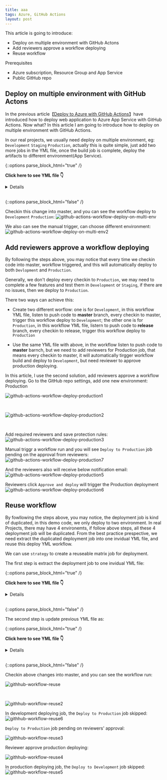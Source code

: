 ```yaml
---
title: aaa
tags: Azure, GitHub Actions
layout: post
---
```


This article is going to introduce: 
- Deploy on multiple environment with GitHub Actons
- Add reviewers approve a workflow deploying
- Reuse workflow


Prerequisites
- Azure subscription, Resource Group and App Service
- Public GitHub repo


## Deploy on multiple environment with GitHub Actons

In the previous article【[Deploy to Azure with GitHub Actions](https://limeii.github.io/2022/11/deploy-to-azure-appservice-with-github-actions/)】have introduced how to deploy web application to Azure App Service with GitHub Actions. Now what? In this article I am going to introduce how to deploy on multiple environment with GitHub Actions.


In our real projects, we usually need deploy on multiple environment, eg: ```Development``` ```Staging``` ```Production```, actually this is quite simple, just add two more jobs in the YML file, once the build job is complete, deploy the artifacts to different environment(App Service).


{::options parse_block_html="true" /}


<strong>Click here to see YML file 👇</strong>

<details>

```yaml

name: Build and deploy Angular app to an Azure Web App

on:
  push:
    branches:
      - master

  workflow_dispatch:
    inputs:
      logLevel:
        description: 'Log level'
        required: true
        default: 'warning'
        type: choice
        options:
        - info
        - warning
        - debug
      tags:
        description: 'Test scenario tags'
        required: false
        type: boolean
      environment:
        description: 'Environment to run tests against'
        type: environment
        required: true

env:
  AZURE_WEBAPP_NAME: my-app-name  # set this to your application's name
  AZURE_WEBAPP_PACKAGE_PATH: '.' # set this to the path to your web app project, defaults to the repository root
  NODE_VERSION: '16.x'           # set this to the node version to use

jobs:
  build:
    name: Build
    runs-on: ubuntu-latest
    steps:
    - uses: actions/checkout@v3
    - name: Use Node.js ${ { env.NODE_VERSION } }
      uses: actions/setup-node@v3
      with:
        node-version: ${ { env.NODE_VERSION } }
        cache: "npm"
        cache-dependency-path: package-lock.json
        
    - name: npm install, build, and test
      run: |
        npm install
        npm run build --if-present
    
    - name: Zip artifact for deployment
      run: |
        cd dist
        zip release.zip ./* -r

    - name: Upload artifact for deployment job
      uses: actions/upload-artifact@v3
      with:
        name: node-app
        path: ./dist/release.zip

  deployDev:
    name: Deploy to Dev
    permissions:
      contents: none
    runs-on: ubuntu-latest
    needs: build
    environment:
      name: "Development"
      url: ${ { steps.deploy-to-webapp.outputs.webapp-url } }

    steps:
      - name: Download artifact from build job
        uses: actions/download-artifact@v3
        with:
          name: node-app

      - name: unzip artifact for deployment
        run: unzip release.zip

      - name: "Deploy to Azure WebApp"
        id: deploy-to-webapp
        uses: azure/webapps-deploy@v2
        with:
          app-name: ${ { secrets.AZURE_WEBAPP_SERVICE_NAME } }
          slot-name: "production"
          publish-profile: ${ { secrets.AZURE_WEBAPP_PUBLISH_PROFILE } }
          package: ${ { env.AZURE_WEBAPP_PACKAGE_PATH } }

  
  deployProd:
    name: Deploy to Production
    permissions:
      contents: none
    runs-on: ubuntu-latest
    needs: deployDev
    environment:
      name: "Production"
      url: ${ { steps.deploy-to-webapp-prod.outputs.webapp-url } }

    steps:
      - name: Download artifact from build job
        uses: actions/download-artifact@v3
        with:
          name: node-app

      - name: unzip artifact for deployment
        run: unzip release.zip

      - name: "Deploy to Azure WebApp"
        id: deploy-to-webapp-prod
        uses: azure/webapps-deploy@v2
        with:
          app-name: ${ { secrets.AZURE_WEBAPP_SERVICE_NAME_PROD } }
          slot-name: "production"
          publish-profile: ${ { secrets.AZURE_WEBAPP_PUBLISH_PROFILE_PROD } }
          package: ${ { env.AZURE_WEBAPP_PACKAGE_PATH } }
```


</details> 

<br/>


{::options parse_block_html="false" /}


Checkin this change into master, and you can see the workflow deploy to ```Development``` ```Production```:
![github-actions-workflow-deploy-on-multi-env](/assets/images/posts/github-actions/github-actions-workflow-deploy-on-multi-env.png)


We also can see the manual trigger, can choose different environment:
![github-actions-workflow-deploy-on-multi-env2](/assets/images/posts/github-actions/github-actions-workflow-deploy-on-multi-env2.png)


## Add reviewers approve a workflow deploying

By following the steps above, you may notice that every time we checkin code into master, workflow triggered, and this will automatically deploy to both ```Devlopment``` and ```Production```. 


Generally, we don't deploy every checkin to  ```Production```, we may need to complete a few features and test them in ```Development``` or ```Staging```, if there are no issues, then we deploy to ```Production```. 


There two ways can achieve this:
- Create two different worflow: one is for ```Development```, in this workflow YML file, listen to push code to **master** branch, every checkin to master, trigger this workflow deploy to ```Development```; the other one is for ```Production```, in this workflow YML file, listern to push code to **release** branch, every checkin to release, trigger this workflow deploy to ```Production```

- Use the same YML file with above, in the workflow listen to push code to **master** barnch, but we need to add reviewers for Production job, that means every checkin to master, it will automatically tirgger workflow build and deploy to ```Development```, but need reviewer to approve production deploying.

In this article, I use the second solution, add reviewers approve a workflow deploying. Go to the GitHub repo settings, add one new environment: Production

![github-actions-workflow-deploy-production1](/assets/images/posts/github-actions/github-actions-workflow-deploy-production1.png)

<br/>

![github-actions-workflow-deploy-production2](/assets/images/posts/github-actions/github-actions-workflow-deploy-production2.png)


<br/>

Add required reviewers and save protection rules:
![github-actions-workflow-deploy-production3](/assets/images/posts/github-actions/github-actions-workflow-deploy-production3.png)


Manual triggr a workflow run and you will see ```Deploy to Production``` job pending on the approval from reviewers:
![github-actions-workflow-deploy-production7](/assets/images/posts/github-actions/github-actions-workflow-deploy-production7.png)


And the reviewers also will receive below notification email:
![github-actions-workflow-deploy-production5](/assets/images/posts/github-actions/github-actions-workflow-deploy-production5.png)


Reviewers click ```Approve and deploy``` will trigger the Production deployment
![github-actions-workflow-deploy-production6](/assets/images/posts/github-actions/github-actions-workflow-deploy-production6.png)


## Reuse workflow

By fowllowing the steps above, you may notice, the deployment job is kind of duplicated, in this demo code, we only deploy to two environment. In real Projects, there may have 4 environemts, if follow above steps, all these 4 deployment job will be duplicated. From the best practice prespective, we need extract the duplicated deployment job into one invidual YML file, and reuse this deploy YML workflow.


We can use ```strategy``` to create a reuseable matrix job for deployment.


The first step is extract the deployment job to one invidual YML file:


{::options parse_block_html="true" /}


<strong>Click here to see YML file 👇</strong>

<details>

```yaml
name: Reusable deployment workflow

on:
  workflow_call:
    inputs:
      target-env:
        required: true
        type: string
    secrets:
      AZURE_WEBAPP_SERVICE_NAME:
        required: true
      AZURE_WEBAPP_PUBLISH_PROFILE:
        required: true
      AZURE_WEBAPP_SERVICE_NAME_PROD:
        required: true
      AZURE_WEBAPP_PUBLISH_PROFILE_PROD:
        required: true



jobs:
  deploy:
    name: Deploy to ${ { inputs.target-env } }
    permissions:
      contents: none
    runs-on: ubuntu-latest
    environment:
      name: ${ { inputs.target-env } }
      # url: ${{ steps.step_id.outputs.url_output }}

    steps:
      - run: echo "🎉 target evn ${ { inputs.target-env} }"
      - run: echo "🎉 target evn inputs.target-env"
      - run: echo "💡 get azure webapp name from secrets ${ { secrets.AZURE_WEBAPP_SERVICE_NAME } }"
      - run: echo "🍏 is Dev  ${ { inputs.target-env } } == 'Development'"
      - run: echo "🐧 is Prod  ${ { inputs.target-env } } == 'Production'"

      - name: Download artifact from build job
        uses: actions/download-artifact@v3
        with:
          name: node-app

      - name: unzip artifact for deployment
        run: unzip release.zip

      - name: "Deploy to Azure Dev WebApp"
        if:  inputs.target-env == 'Development'
        id: deploy-to-webapp-dev
        uses: azure/webapps-deploy@v2
        with:
          app-name: ${ { secrets.AZURE_WEBAPP_SERVICE_NAME } }
          slot-name: "production"
          publish-profile: ${ { secrets.AZURE_WEBAPP_PUBLISH_PROFILE } }
          package: '.'

      - name: "Deploy to Azure Prod WebApp"
        if:  inputs.target-env == 'Production'
        id: deploy-to-webapp-prod
        uses: azure/webapps-deploy@v2
        with:
          app-name: ${ { secrets.AZURE_WEBAPP_SERVICE_NAME_PROD } }
          slot-name: "production"
          publish-profile: ${ { secrets.AZURE_WEBAPP_PUBLISH_PROFILE_PROD } }
          package: '.'


```


</details> 

<br/>


{::options parse_block_html="false" /}



The second step is update previous YML file as:


{::options parse_block_html="true" /}


<strong>Click here to see YML file 👇</strong>

<details>

```yaml

name: Build and deploy Angular app to an Azure Web App

on:
  push:
    branches:
      - master
  workflow_dispatch:
    inputs:
      logLevel:
        description: 'Log level'
        required: true
        default: 'warning'
        type: choice
        options:
        - info
        - warning
        - debug
      tags:
        description: 'Test scenario tags'
        required: false
        type: boolean
      environment:
        description: 'Environment to run tests against'
        type: environment
        required: true

env:
  AZURE_WEBAPP_NAME: my-app-name # set this to your application's name
  AZURE_WEBAPP_PACKAGE_PATH: '.' # set this to the path to your web app project, defaults to the repository root
  NODE_VERSION: '16.x'          # set this to the node version to use

jobs:
  build:
    name: Build
    runs-on: ubuntu-latest
    steps:
    - uses: actions/checkout@v3
    - name: Use Node.js ${ { env.NODE_VERSION } }
      uses: actions/setup-node@v3
      with:
        node-version: ${ { env.NODE_VERSION } }
        cache: "npm"
        cache-dependency-path: package-lock.json
        
    - name: npm install, build, and test
      run: |
        npm install
        npm run build --if-present
    
    - name: Zip artifact for deployment
      run: |
        cd dist
        zip release.zip ./* -r

    - name: Upload artifact for deployment job
      uses: actions/upload-artifact@v3
      with:
        name: node-app
        path: ./dist/release.zip

  ReuseableMatrixJobForDeployment:
    needs: build
    strategy:
      fail-fast: true
      matrix:
        target: [Development, Production ]
    uses: ./.github/workflows/deployment.yml
    with:
      target-env: ${ { matrix.target } }
    secrets: inherit

```


</details> 

<br/>


{::options parse_block_html="false" /}


Checkin above changes into master, and you can see the workflow run:

![githhub-workflow-reuse](/assets/images/posts/github-actions/githhub-workflow-reuse.png)

<br/>

![githhub-workflow-reuse2](/assets/images/posts/github-actions/githhub-workflow-reuse2.png)


In development deploying job, the ```Deploy to Production``` job skipped:
![githhub-workflow-reuse6](/assets/images/posts/github-actions/githhub-workflow-reuse6.png)



 ```Deploy to Production``` job pending on reviewers' approval:

 ![githhub-workflow-reuse3](/assets/images/posts/github-actions/githhub-workflow-reuse3.png)


Reviewer approve production deploying:

![githhub-workflow-reuse4](/assets/images/posts/github-actions/githhub-workflow-reuse4.png)

In production deploying job, the ```Deploy to Development``` job skipped:
![githhub-workflow-reuse5](/assets/images/posts/github-actions/githhub-workflow-reuse5.png)


